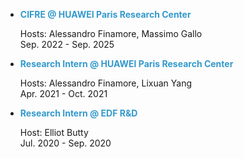 <ul>
    <li class="text">
      <label> <span style="color:#3399CC"><strong>CIFRE @ HUAWEI Paris Research Center</strong> </span></label>
      <p> Hosts: Alessandro Finamore, Massimo Gallo<br>Sep. 2022 - Sep. 2025</p>
    </li>
    <li class="text">
      <label> <span style="color:#3399CC"><strong>Research Intern @ HUAWEI Paris Research Center</strong> </span></label>
      <p> Hosts: Alessandro Finamore, Lixuan Yang<br>Apr. 2021 - Oct. 2021</p>
    </li>
    <li class="text">
      <label> <span style="color:#3399CC"><strong>Research Intern @ EDF R&D</strong> </span></label>
      <p> Host: Elliot Butty<br>Jul. 2020 - Sep. 2020</p>
    </li>
</ul>

